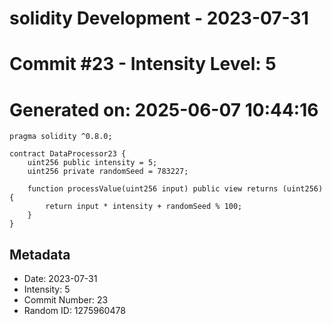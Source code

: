 ﻿# solidity Development - 2023-07-31
# Commit #23 - Intensity Level: 5
# Generated on: 2025-06-07 10:44:16
```solidity
pragma solidity ^0.8.0;

contract DataProcessor23 {
    uint256 public intensity = 5;
    uint256 private randomSeed = 783227;

    function processValue(uint256 input) public view returns (uint256) {
        return input * intensity + randomSeed % 100;
    }
}
```
## Metadata
- Date: 2023-07-31
- Intensity: 5
- Commit Number: 23
- Random ID: 1275960478
